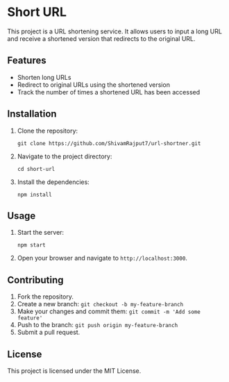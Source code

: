 
# Short URL

This project is a URL shortening service. It allows users to input a long URL and receive a shortened version that redirects to the original URL.

## Features

- Shorten long URLs
- Redirect to original URLs using the shortened version
- Track the number of times a shortened URL has been accessed

## Installation

1. Clone the repository:
    ```
    git clone https://github.com/ShivamRajput7/url-shortner.git
    ```
2. Navigate to the project directory:
    ```
    cd short-url
    ```
3. Install the dependencies:
    ```
    npm install
    ```

## Usage

1. Start the server:
    ```
    npm start
    ```
2. Open your browser and navigate to `http://localhost:3000`.

## Contributing

1. Fork the repository.
2. Create a new branch: `git checkout -b my-feature-branch`
3. Make your changes and commit them: `git commit -m 'Add some feature'`
4. Push to the branch: `git push origin my-feature-branch`
5. Submit a pull request.

## License

This project is licensed under the MIT License. 
